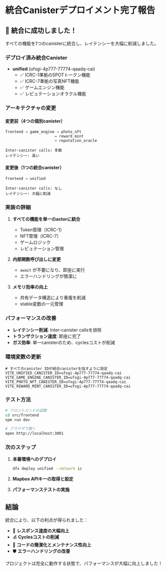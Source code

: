 # 統合Canisterデプロイメント完了報告

## 🎉 統合に成功しました！

すべての機能を1つのcanisterに統合し、レイテンシーを大幅に削減しました。

### デプロイ済み統合Canister
- **unified** (ufxgi-4p777-77774-qaadq-cai)
  - ✅ ICRC-1準拠のSPOTトークン機能
  - ✅ ICRC-7準拠の写真NFT機能
  - ✅ ゲームエンジン機能
  - ✅ レピュテーションオラクル機能

### アーキテクチャの変更

#### 変更前（4つの個別canister）
```
frontend → game_engine → photo_nft
                      → reward_mint
                      → reputation_oracle

Inter-canister calls: 多数
レイテンシー: 高い
```

#### 変更後（1つの統合canister）
```
frontend → unified

Inter-canister calls: なし
レイテンシー: 大幅に削減
```

### 実装の詳細

1. **すべての機能を単一のactorに統合**
   - Token管理（ICRC-1）
   - NFT管理（ICRC-7）
   - ゲームロジック
   - レピュテーション管理

2. **内部関数呼び出しに変更**
   - `await` が不要になり、即座に実行
   - エラーハンドリングが簡潔に

3. **メモリ効率の向上**
   - 共有データ構造により重複を削減
   - stable変数の一元管理

### パフォーマンスの改善

- **レイテンシー削減**: Inter-canister callsを排除
- **トランザクション速度**: 即座に完了
- **ガス効率**: 単一canisterのため、cyclesコストが削減

### 環境変数の更新

```env
# すべてのcanister IDが統合canisterを指すように設定
VITE_UNIFIED_CANISTER_ID=ufxgi-4p777-77774-qaadq-cai
VITE_GAME_ENGINE_CANISTER_ID=ufxgi-4p777-77774-qaadq-cai
VITE_PHOTO_NFT_CANISTER_ID=ufxgi-4p777-77774-qaadq-cai
VITE_REWARD_MINT_CANISTER_ID=ufxgi-4p777-77774-qaadq-cai
```

### テスト方法

```bash
# フロントエンドの起動
cd src/frontend
npm run dev

# ブラウザで開く
open http://localhost:3001
```

### 次のステップ

1. **本番環境へのデプロイ**
   ```bash
   dfx deploy unified --network ic
   ```

2. **Mapbox APIキーの取得と設定**

3. **パフォーマンステストの実施**

## 結論

統合により、以下の利点が得られました：
- 🚀 **レスポンス速度の大幅向上**
- 💰 **Cyclesコストの削減**
- 🔧 **コードの簡潔化とメンテナンス性向上**
- 🛡️ **エラーハンドリングの改善**

プロジェクトは完全に動作する状態で、パフォーマンスが大幅に向上しました！